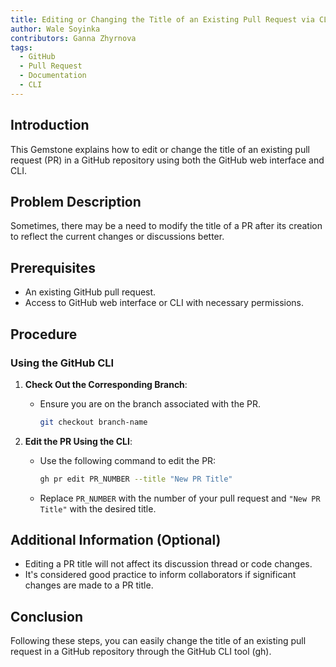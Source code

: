 ```yaml
---
title: Editing or Changing the Title of an Existing Pull Request via CLI
author: Wale Soyinka
contributors: Ganna Zhyrnova
tags:
  - GitHub
  - Pull Request
  - Documentation
  - CLI
---
```


## Introduction 

This Gemstone explains how to edit or change the title of an existing pull request (PR) in a GitHub repository using both the GitHub web interface and CLI.

## Problem Description

Sometimes, there may be a need to modify the title of a PR after its creation to reflect the current changes or discussions better.

## Prerequisites 

- An existing GitHub pull request.
- Access to GitHub web interface or CLI with necessary permissions.

## Procedure

### Using the GitHub CLI

1. **Check Out the Corresponding Branch**:
   - Ensure you are on the branch associated with the PR.
     ```bash
     git checkout branch-name
     ```

2. **Edit the PR Using the CLI**:
   - Use the following command to edit the PR:
     ```bash
     gh pr edit PR_NUMBER --title "New PR Title"
     ```
   - Replace `PR_NUMBER` with the number of your pull request and `"New PR Title"` with the desired title.

## Additional Information (Optional)

- Editing a PR title will not affect its discussion thread or code changes.
- It's considered good practice to inform collaborators if significant changes are made to a PR title.

## Conclusion

Following these steps, you can easily change the title of an existing pull request in a GitHub repository through the GitHub CLI tool (gh).
